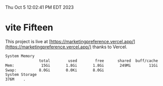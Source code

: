 Thu Oct  5 12:02:41 PM EDT 2023

# vite Fifteen


This project is live at [https://marketingpreference.vercel.app/](https://marketingpreference.vercel.app/) thanks to Vercel.

```bash
System Memory
               total        used        free      shared  buff/cache   available
Mem:            15Gi       1.8Gi       1.8Gi       249Mi        11Gi        12Gi
Swap:          8.0Gi       0.0Ki       8.0Gi
System Storage
376M	.
```
```bash
